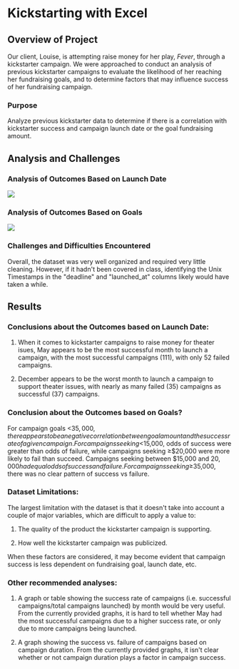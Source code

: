 # Kickstarting with Excel

## Overview of Project
Our client, Louise, is attempting raise money for her play, *Fever*, through a kickstarter campaign. We were approached to conduct an analysis of previous kickstarter campaigns to evaluate the likelihood of her reaching her fundraising goals, and to determine factors that may influence success of her fundraising campaign. 

### Purpose
Analyze previous kickstarter data to determine if there is a correlation with kickstarter success and campaign launch date or the goal fundraising amount.

## Analysis and Challenges

### Analysis of Outcomes Based on Launch Date
![](https://github.com/mzabrisk/kickstarter-analyis/blob/d667846cc97f8bef60c02d9c8a60cd353c1d7d55/resources/Theater_Outcomes_vs_Launch.png)

### Analysis of Outcomes Based on Goals
![](https://github.com/mzabrisk/kickstarter-analyis/blob/b685dffefca36fc6d18d47c7c6e1135311e55421/resources/Outcomes_vs_Goals.png)

### Challenges and Difficulties Encountered

Overall, the dataset was very well organized and required very little cleaning. However, if it hadn't been covered in class, identifying the Unix Timestamps in the "deadline" and "launched_at" columns likely would have taken a while.

## Results

### Conclusions about the Outcomes based on Launch Date:

1. When it comes to kickstarter campaigns to raise money for theater isues, May appears to be the most successful month to launch a campaign, with the most successful campaigns (111), with only 52 failed campaigns.

2. December appears to be the worst month to launch a campaign to support theater issues, with nearly as many failed (35) campaigns as successful (37) campaigns.

### Conclusion about the Outcomes based on Goals?

For campaign goals <$35,000, there appears to be a negative correlation between goal amount and the success rate of a given campaign. For campaigns seeking <$15,000, odds of success were greater than odds of failure, while campaigns seeking ≥$20,000 were more likely to fail than succeed. Campaigns seeking between $15,000 and $20,000 had equal odds of success and failure. For campaigns seeking ≥$35,000, there was no clear pattern of success vs failure.

### Dataset Limitations:

The largest limitation with the dataset is that it doesn't take into account a couple of major variables, which are difficult to apply a value to:

1. The quality of the product the kickstarter campaign is supporting.

2. How well the kickstarter campaign was publicized.

When these factors are considered, it may become evident that campaign success is less dependent on fundraising goal, launch date, etc.

### Other recommended analyses:

1. A graph or table showing the success rate of campaigns (i.e. successful campaigns/total campaigns launched) by month would be very useful. From the currently provided graphs, it is hard to tell whether May had the most successful campaigns due to a higher success rate, or only due to more campaigns being launched.

2. A graph showing the success vs. failure of campaigns based on campaign duration. From the currently provided graphs, it isn't clear whether or not campaign duration plays a factor in campaign success.
